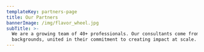 ```yaml
---
templateKey: partners-page
title: Our Partners
bannerImage: /img/flavor_wheel.jpg
subTitle: >-
  We are a growing team of 40+ professionals. Our consultants come from diverse
  backgrounds, united in their commitment to creating impact at scale.
---
```


